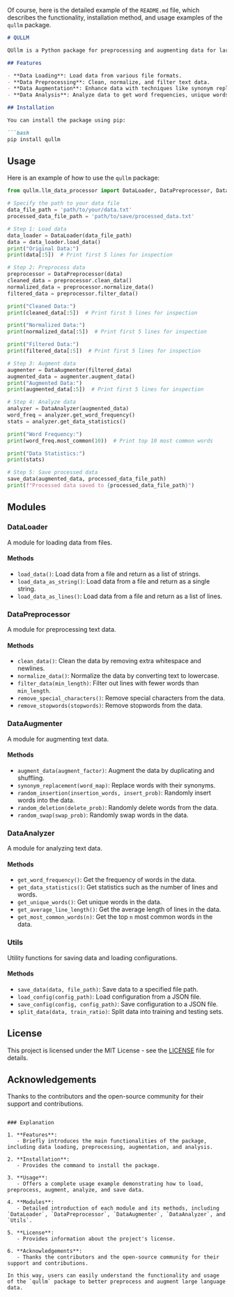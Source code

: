 Of course, here is the detailed example of the `README.md` file, which describes the functionality, installation method, and usage examples of the `qullm` package.

```markdown
# QULLM

QUllm is a Python package for preprocessing and augmenting data for large language models using quantum neural networks.

## Features

- **Data Loading**: Load data from various file formats.
- **Data Preprocessing**: Clean, normalize, and filter text data.
- **Data Augmentation**: Enhance data with techniques like synonym replacement, random insertion, deletion, and swapping.
- **Data Analysis**: Analyze data to get word frequencies, unique words, and other statistics.

## Installation

You can install the package using pip:

```bash
pip install qullm
```

## Usage

Here is an example of how to use the `qullm` package:

```python
from qullm.llm_data_processor import DataLoader, DataPreprocessor, DataAugmenter, DataAnalyzer, save_data

# Specify the path to your data file
data_file_path = 'path/to/your/data.txt'
processed_data_file_path = 'path/to/save/processed_data.txt'

# Step 1: Load data
data_loader = DataLoader(data_file_path)
data = data_loader.load_data()
print("Original Data:")
print(data[:5])  # Print first 5 lines for inspection

# Step 2: Preprocess data
preprocessor = DataPreprocessor(data)
cleaned_data = preprocessor.clean_data()
normalized_data = preprocessor.normalize_data()
filtered_data = preprocessor.filter_data()

print("Cleaned Data:")
print(cleaned_data[:5])  # Print first 5 lines for inspection

print("Normalized Data:")
print(normalized_data[:5])  # Print first 5 lines for inspection

print("Filtered Data:")
print(filtered_data[:5])  # Print first 5 lines for inspection

# Step 3: Augment data
augmenter = DataAugmenter(filtered_data)
augmented_data = augmenter.augment_data()
print("Augmented Data:")
print(augmented_data[:5])  # Print first 5 lines for inspection

# Step 4: Analyze data
analyzer = DataAnalyzer(augmented_data)
word_freq = analyzer.get_word_frequency()
stats = analyzer.get_data_statistics()

print("Word Frequency:")
print(word_freq.most_common(10))  # Print top 10 most common words

print("Data Statistics:")
print(stats)

# Step 5: Save processed data
save_data(augmented_data, processed_data_file_path)
print(f"Processed data saved to {processed_data_file_path}")
```

## Modules

### DataLoader

A module for loading data from files.

#### Methods

- `load_data()`: Load data from a file and return as a list of strings.
- `load_data_as_string()`: Load data from a file and return as a single string.
- `load_data_as_lines()`: Load data from a file and return as a list of lines.

### DataPreprocessor

A module for preprocessing text data.

#### Methods

- `clean_data()`: Clean the data by removing extra whitespace and newlines.
- `normalize_data()`: Normalize the data by converting text to lowercase.
- `filter_data(min_length)`: Filter out lines with fewer words than `min_length`.
- `remove_special_characters()`: Remove special characters from the data.
- `remove_stopwords(stopwords)`: Remove stopwords from the data.

### DataAugmenter

A module for augmenting text data.

#### Methods

- `augment_data(augment_factor)`: Augment the data by duplicating and shuffling.
- `synonym_replacement(word_map)`: Replace words with their synonyms.
- `random_insertion(insertion_words, insert_prob)`: Randomly insert words into the data.
- `random_deletion(delete_prob)`: Randomly delete words from the data.
- `random_swap(swap_prob)`: Randomly swap words in the data.

### DataAnalyzer

A module for analyzing text data.

#### Methods

- `get_word_frequency()`: Get the frequency of words in the data.
- `get_data_statistics()`: Get statistics such as the number of lines and words.
- `get_unique_words()`: Get unique words in the data.
- `get_average_line_length()`: Get the average length of lines in the data.
- `get_most_common_words(n)`: Get the top `n` most common words in the data.

### Utils

Utility functions for saving data and loading configurations.

#### Methods

- `save_data(data, file_path)`: Save data to a specified file path.
- `load_config(config_path)`: Load configuration from a JSON file.
- `save_config(config, config_path)`: Save configuration to a JSON file.
- `split_data(data, train_ratio)`: Split data into training and testing sets.

## License

This project is licensed under the MIT License - see the [LICENSE](LICENSE) file for details.

## Acknowledgements

Thanks to the contributors and the open-source community for their support and contributions.
```

### Explanation

1. **Features**:
   - Briefly introduces the main functionalities of the package, including data loading, preprocessing, augmentation, and analysis.

2. **Installation**:
   - Provides the command to install the package.

3. **Usage**:
   - Offers a complete usage example demonstrating how to load, preprocess, augment, analyze, and save data.

4. **Modules**:
   - Detailed introduction of each module and its methods, including `DataLoader`, `DataPreprocessor`, `DataAugmenter`, `DataAnalyzer`, and `Utils`.

5. **License**:
   - Provides information about the project's license.

6. **Acknowledgements**:
   - Thanks the contributors and the open-source community for their support and contributions.

In this way, users can easily understand the functionality and usage of the `qullm` package to better preprocess and augment large language data.